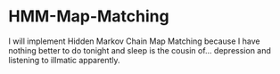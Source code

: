 # HMM-Map-Matching
I will implement Hidden Markov Chain Map Matching because I have nothing better to do tonight and sleep is the cousin of... depression and listening to illmatic apparently. 
